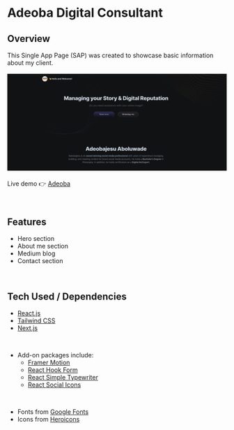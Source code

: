 
# **Adeoba Digital Consultant**

## Overview
This Single App Page (SAP) was created to showcase basic information about my client.
<br> 
<br> 
![Local Image](/public/images/ade_home.png)
<br> 
<br> 
Live demo 👉️ [Adeoba](https://adeoba.netlify.app/)

<br> 

## Features
- Hero section
- About me section
- Medium blog
- Contact section
<br> 

## Tech Used / Dependencies
- [React.js](https://react.dev/)
- [Tailwind CSS](https://tailwindcss.com/)
- [Next.js](https://nextjs.org/)
<br>

- Add-on packages include:
  - [Framer Motion](https://www.framer.com/motion/)
  - [React Hook Form](https://react-hook-form.com/)
  - [React Simple Typewriter](https://www.npmjs.com/package/react-simple-typewriter) 
  - [React Social Icons](https://www.npmjs.com/package/react-social-icons)

<br>

 - Fonts from [Google Fonts](https://fonts.google.com/)
 - Icons from [Heroicons](https://heroicons.com/)